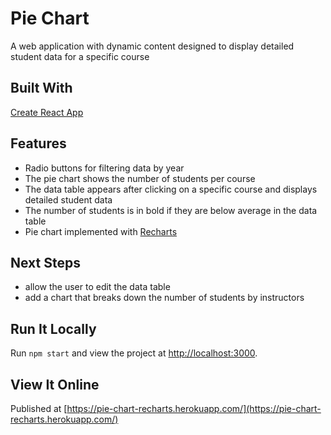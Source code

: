 # Pie Chart 

A web application with dynamic content designed to display detailed student data for a specific course

## Built With
[Create React App](https://github.com/facebook/create-react-app)
## Features

- Radio buttons for filtering data by year
- The pie chart shows the number of students per course
- The data table appears after clicking on a specific course and displays detailed student data
- The number of students is in bold if they are below average in the data table
- Pie chart implemented with [Recharts](https://recharts.org/en-US)
## Next Steps
- allow the user to edit the data table
- add a chart that breaks down the number of students by instructors

## Run It Locally
Run `npm start` and view the project at  [http://localhost:3000](http://localhost:3000).


## View It Online

Published at [https://pie-chart-recharts.herokuapp.com/](https://pie-chart-recharts.herokuapp.com/)
